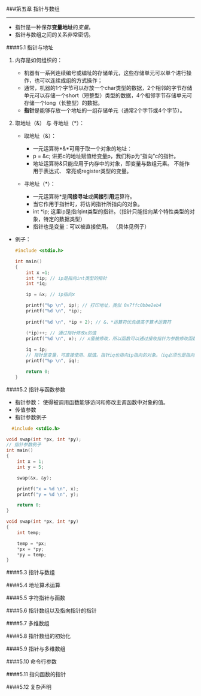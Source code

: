 ###第五章 指针与数组
***
* 指针是一种保存**变量地址**的*变量*。
* 指针与数组之间的关系非常密切。
	
	
 ####5.1 指针与地址
1. 内存是如何组织的：
	* 机器有一系列连续编号或编址的存储单元，这些存储单元可以单个进行操作，也可以连续成组的方式操作；
	* 通常，机器的1个字节可以存放一个char类型的数据，2个相邻的字节存储单元可以存储一个short（短整型）类型的数据，4个相邻字节存储单元可存储一个long（长整型）的数据。
	* **指针**是能够存放一个地址的一组存储单元（通常2个字节或4个字节）。  

2. 取地址（&） 与 寻地址（*）：
	* 取地址（&）：
		*  一元运算符*&*可用于取一个对象的地址： 
		* p = &c; 讲把c的地址赋值给变量p，我们称p为“指向”c的指针。
		* 地址运算符&只能应用于内存中的对象，即变量与数组元素。 不能作用于表达式、 常亮或register类型的变量。
 
	* 寻地址（*）：
		* 一元运算符\*是**间接寻址**或**间接引用**运算符。
		* 当它作用于指针时，将访问指针所指向的对象。
		* int *ip; 这里ip是指向int类型的指针。（指针只能指向某个特性类型的对象，特定的数据类型） 
		* 指针也是变量：可以被直接使用。 （具体见例子）

  * 例子：   
    ```c
    #include <stdio.h>
    
    int main()
    {
        int x =1;
        int *ip; // ip是指向int类型的指针
        int *iq;
    
        ip = &x; // ip指向x
    
        printf("%p \n", ip); // 打印地址，类似 0x7ffc0bbe2eb4 
        printf("%d \n", *ip);
        
        printf("%d \n", *ip + 2); // &、*运算符优先级高于算术运算符
    
        (*ip)++; // 通过指针修改x的值
        printf("%d \n", x); // x值被修改，所以函数可以通过接收指针为参数修改函数外的变量
      
        iq = ip; 
        // 指针是变量，可直接使用、赋值。指针iq也指向ip指向的对象。（iq必须也是指向int类型的指针）
        printf("%p \n", iq);     
    
        return 0;
    }
    ```		


 ####5.2 指针与函数参数
  * 指针参数： 使得被调用函数能够访问和修改主调函数中对象的值。
  * 传值参数
  * 指针参数例子
  ```c
    #include <stdio.h>
  
  void swap(int *px, int *py);
  // 指针参数例子
  int main()
  {
      int x = 1;
      int y = 5;
  
      swap(&x, &y);
  
      printf("x = %d \n", x);
      printf("y = %d \n", y);
  
      return 0;
  }
  
  void swap(int *px, int *py)
  {
      int temp;
  
      temp = *px;
      *px = *py;
      *py = temp;
  }
  ```
  
 
 ####5.3 指针与数组
 
 
 ####5.4 地址算术运算
 
 
 ####5.5 字符指针与函数
 
 
 ####5.6 指针数组以及指向指针的指针
 
 
 ####5.7 多维数组
 
 
 ####5.8 指针数组的初始化
 
 
 ####5.9 指针与多维数组
 
 
 ####5.10 命令行参数
 
 
 ####5.11 指向函数的指针
 
 
 ####5.12 复杂声明
 
 
